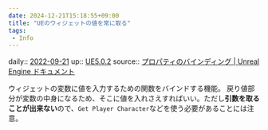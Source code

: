```yaml
---
date: 2024-12-21T15:18:55+09:00
title: "UEのウィジェットの値を常に取る"
tags:
 - Info
---
```


daily:: [2022-09-21](Daily_Note/2022-09-21.md)
up:: [UE5.0.2](../Bar/App/UE5.0.2.md)
source:: [プロパティのバインディング | Unreal Engine ドキュメント](https://docs.unrealengine.com/4.26/ja/InteractiveExperiences/UMG/UserGuide/PropertyBinding/)

ウィジェットの変数に値を入力するための関数をバインドする機能。
戻り値部分が変数の中身になるため、そこに値を入れさえすればいい。ただし**引数を取ることが出来ない**ので、`Get Player Character`などを使う必要があることには注意。